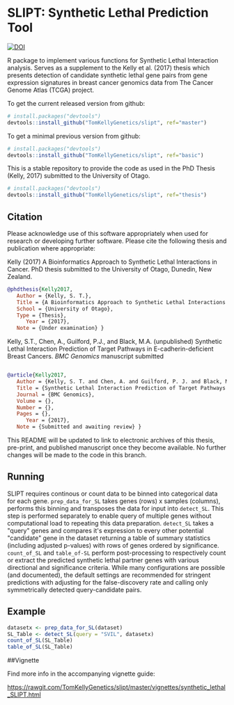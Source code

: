 SLIPT: Synthetic Lethal Prediction Tool
===================

[![DOI](https://zenodo.org/badge/55461436.svg)](https://zenodo.org/badge/latestdoi/55461436)

R package to implement various functions for Synthetic Lethal Interaction analysis. Serves as a supplement to the Kelly et al. (2017) thesis which presents detection of candidate synthetic lethal gene pairs from gene expression signatures in breast cancer genomics data from The Cancer Genome Atlas (TCGA) project. 

To get the current released version from github:

```R
# install.packages("devtools")
devtools::install_github("TomKellyGenetics/slipt", ref="master")
```

To get a minimal previous version from github:

```R
# install.packages("devtools")
devtools::install_github("TomKellyGenetics/slipt", ref="basic")
```

This is a stable repository to provide the code as used in the PhD Thesis (Kelly, 2017) submitted to the University of Otago.

```R
# install.packages("devtools")
devtools::install_github("TomKellyGenetics/slipt", ref="thesis")
```

## Citation

Please acknowledge use of this software appropriately when used for research or developing further software. Please cite the following thesis and publication where appropriate:

Kelly (2017) A Bioinformatics Approach to Synthetic Lethal Interactions  in Cancer. PhD thesis submitted to the University of Otago, Dunedin, New Zealand.

```bibtex
@phdthesis{Kelly2017,
   Author = {Kelly, S. T.},
   Title = {A Bioinformatics Approach to Synthetic Lethal Interactions  in Cancer},
   School = {University of Otago},
   Type = {Thesis},
      Year = {2017},
   Note = {Under examination} }
```

Kelly, S.T., Chen, A., Guilford, P.J., and Black, M.A. (unpublished) Synthetic Lethal Interaction Prediction of Target Pathways in E-cadherin-deficient Breast Cancers. _BMC Genomics_ manuscript submitted

```bibtex

@article{Kelly2017,
   Author = {Kelly, S. T. and Chen, A. and Guilford, P. J. and Black, M. A.},
   Title = {Synthetic Lethal Interaction Prediction of Target Pathways in E-cadherin-deficient Breast Cancers},
   Journal = {BMC Genomics},
   Volume = {},
   Number = {},
   Pages = {},
      Year = {2017},
   Note = {Submitted and awaiting review} }
```

This README will be updated to link to electronic archives of this thesis, pre-print, and published manuscript once they become available. No further changes will be made to the code in this branch.


## Running

SLIPT requires continous or count data to be binned into categorical data for each gene. `prep_data_for_SL` takes genes (rows) x samples (columns), performs this binning and transposes the data for input into `detect_SL`. This step is performed separately to enable query of multiple genes without computational load to repeating this data preparation. `detect_SL` takes a "query" genes and compares it's expression to every other potential "candidate" gene in the dataset returning a table of summary statistics (including adjusted p-values) with rows of genes ordered by significance. `count_of_SL` and `table_of-SL` perform post-processing to respectively count or extract the predicted synthetic lethal partner genes with various directional and significance criteria. While many configurations are possible (and documented), the default settings are recommended for stringent predictions with adjusting for the false-discovery rate and calling only symmetrically detected query-candidate pairs.

## Example
```R
datasetx <- prep_data_for_SL(dataset)
SL_Table <- detect_SL(query = "SVIL", datasetx)
count_of_SL(SL_Table)
table_of_SL(SL_Table)
```


##Vignette

Find more info in the accompanying vignette guide:

https://rawgit.com/TomKellyGenetics/slipt/master/vignettes/synthetic_lethal_SLIPT.html

